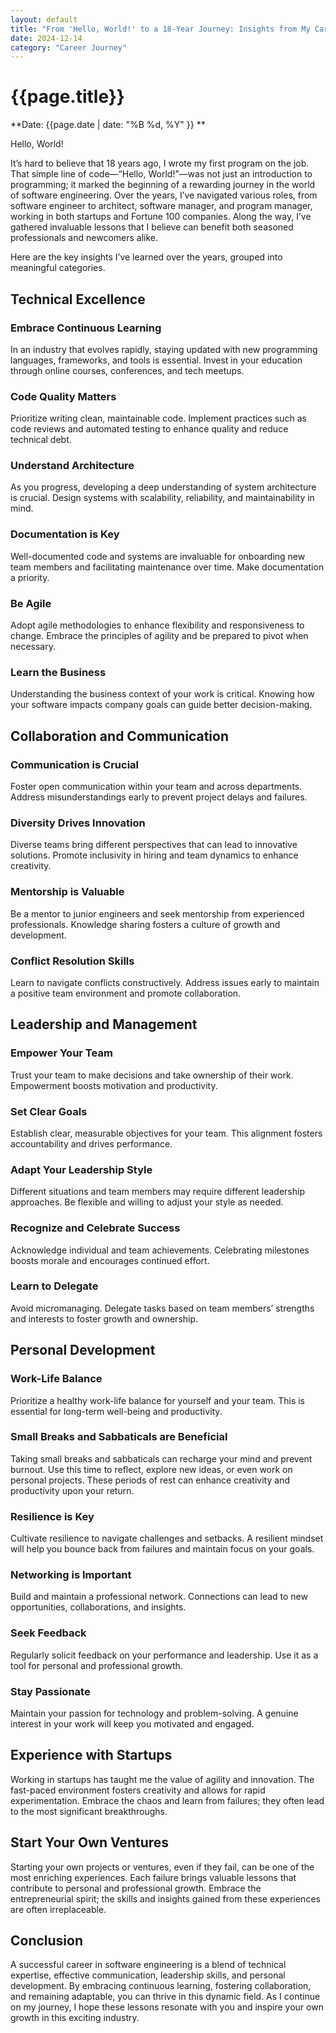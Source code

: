 ```yaml
---
layout: default
title: "From 'Hello, World!' to a 18-Year Journey: Insights from My Career"
date: 2024-12-14
category: "Career Journey"
---
```



# {{page.title}}

**Date: {{page.date | date: "%B %d, %Y" }} **


Hello, World! 

It’s hard to believe that 18 years ago, I wrote my first program on the job. That simple line of code—“Hello, World!”—was not just an introduction to programming; it marked the beginning of a rewarding journey in the world of software engineering. Over the years, I’ve navigated various roles, from software engineer to architect, software manager, and program manager, working in both startups and Fortune 100 companies. Along the way, I’ve gathered invaluable lessons that I believe can benefit both seasoned professionals and newcomers alike.

Here are the key insights I’ve learned over the years, grouped into meaningful categories.

## Technical Excellence

### Embrace Continuous Learning
In an industry that evolves rapidly, staying updated with new programming languages, frameworks, and tools is essential. Invest in your education through online courses, conferences, and tech meetups.

### Code Quality Matters
Prioritize writing clean, maintainable code. Implement practices such as code reviews and automated testing to enhance quality and reduce technical debt.

### Understand Architecture
As you progress, developing a deep understanding of system architecture is crucial. Design systems with scalability, reliability, and maintainability in mind.

### Documentation is Key
Well-documented code and systems are invaluable for onboarding new team members and facilitating maintenance over time. Make documentation a priority.

### Be Agile
Adopt agile methodologies to enhance flexibility and responsiveness to change. Embrace the principles of agility and be prepared to pivot when necessary.

### Learn the Business
Understanding the business context of your work is critical. Knowing how your software impacts company goals can guide better decision-making.

## Collaboration and Communication

### Communication is Crucial
Foster open communication within your team and across departments. Address misunderstandings early to prevent project delays and failures.

### Diversity Drives Innovation
Diverse teams bring different perspectives that can lead to innovative solutions. Promote inclusivity in hiring and team dynamics to enhance creativity.

### Mentorship is Valuable
Be a mentor to junior engineers and seek mentorship from experienced professionals. Knowledge sharing fosters a culture of growth and development.

### Conflict Resolution Skills
Learn to navigate conflicts constructively. Address issues early to maintain a positive team environment and promote collaboration.

## Leadership and Management

### Empower Your Team
Trust your team to make decisions and take ownership of their work. Empowerment boosts motivation and productivity.

### Set Clear Goals
Establish clear, measurable objectives for your team. This alignment fosters accountability and drives performance.

### Adapt Your Leadership Style
Different situations and team members may require different leadership approaches. Be flexible and willing to adjust your style as needed.

### Recognize and Celebrate Success
Acknowledge individual and team achievements. Celebrating milestones boosts morale and encourages continued effort.

### Learn to Delegate
Avoid micromanaging. Delegate tasks based on team members’ strengths and interests to foster growth and ownership.

## Personal Development

### Work-Life Balance
Prioritize a healthy work-life balance for yourself and your team. This is essential for long-term well-being and productivity.

### Small Breaks and Sabbaticals are Beneficial
Taking small breaks and sabbaticals can recharge your mind and prevent burnout. Use this time to reflect, explore new ideas, or even work on personal projects. These periods of rest can enhance creativity and productivity upon your return.

### Resilience is Key
Cultivate resilience to navigate challenges and setbacks. A resilient mindset will help you bounce back from failures and maintain focus on your goals.

### Networking is Important
Build and maintain a professional network. Connections can lead to new opportunities, collaborations, and insights.

### Seek Feedback
Regularly solicit feedback on your performance and leadership. Use it as a tool for personal and professional growth.

### Stay Passionate
Maintain your passion for technology and problem-solving. A genuine interest in your work will keep you motivated and engaged.

## Experience with Startups
Working in startups has taught me the value of agility and innovation. The fast-paced environment fosters creativity and allows for rapid experimentation. Embrace the chaos and learn from failures; they often lead to the most significant breakthroughs.

## Start Your Own Ventures
Starting your own projects or ventures, even if they fail, can be one of the most enriching experiences. Each failure brings valuable lessons that contribute to personal and professional growth. Embrace the entrepreneurial spirit; the skills and insights gained from these experiences are often irreplaceable.

## Conclusion

A successful career in software engineering is a blend of technical expertise, effective communication, leadership skills, and personal development. By embracing continuous learning, fostering collaboration, and remaining adaptable, you can thrive in this dynamic field. As I continue on my journey, I hope these lessons resonate with you and inspire your own growth in this exciting industry.
